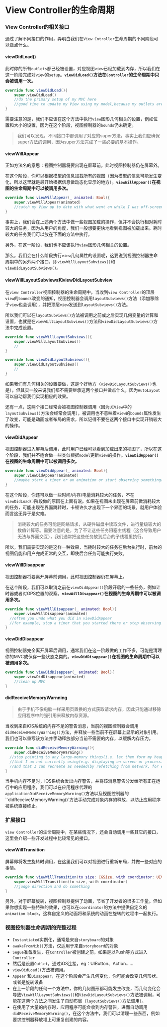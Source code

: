 # View Controller的生命周期



### View Controller的相关接口

通过了解不同接口的作用，弄明白我们在`View Cntroller`生命周期的不同阶段可以做点什么。

#### viewDidLoad()

此时你的所有`outlets`都已经被设置，对应视图`view`已经加载到内存，所以我们在这一阶段完成对`view`的`setup`。**`viewDidLoad()`方法在`Controller`的生命周期中只会被调用一次。**

```swift
override func viewDidLoad(){
	super.viewDidLoad()
	//do the primary setup of my MVC here
	//good time to update my View using my model,because my outlets are set
}
```

需要注意的是，我们不应该在这个方法中执行`view`图形几何相关的设置，例如位置和大小的设置，因为在这个阶段，视图控制器的`bounds`仍未确定。

> 我们可以发现，不同接口中都调用了对应的super方法，事实上我们应确保super方法的调用，因为super方法完成了一些必要的基本操作。

#### viewWillAppear

正如方法名的意思：视图控制器将要出现在屏幕前，此时视图控制器仍在屏幕外。

在这个阶段，你可以根据模型的信息加载所有的视图（因为模型的信息可能发生变化，所以这里就是最开始根据信息做动态化显示的地方）。**`viewWillAppear()`在视图的生命周期中可以被调用多次。**

```swift
override func viewWillAppear(_ animated: Bool){
	super.viewWillAppear(animated)
	//catch my View up to date with what went on while I was off-screen
}
```

事实上，我们会在上述两个方法中做一些视图加载的操作，但并不会执行相对耗时较大的任务，因为从用户的角度，我们一般想要更快地看到视图被加载出来。耗时较大的任务我们可以放在下面的方法中执行。

另外，在这一阶段，我们也不应该执行`view`图形几何相关的设置。

那么，我们会在什么阶段执行`view`几何属性的设置呢，这要说到视图控制器生命周期中的另外两个接口，即`viewWillLayoutSubviews()`和`viewDidLayoutSubviews()`。

#### viewWillLayoutSubviews和viewDidLayoutSubview

在`view Controller`视图控制器的生命周期中，当收到`view Controller`的顶层`view`的`bounds`改变的通知，视图控制器会调用`layoutSubviews()`方法（添加移除子`view`也会调用），并把顶层`view`发送到`layoutSubviews()`方法。

所以我们可以在`layoutSubviews()`方法被调用之前或之后实现几何变量的计算和设置，也就是在`viewWillLayoutSubviews()`方法和`viewDidLayoutSubviews()`方法中完成设置。

```swift
override func viewWillLayoutSubviews(){
	super.viewWillLayoutSubviews()
	//
}

override func viewDidLayoutSubviews(){
	super.viewDidLayoutSubviews()
	//
}
```

如果我们有几何相关的设置要做，这是个好地方（`viewDidLayoutSubviews()`也是），但其实一般来说我们都不需要继承这两个接口并做点什么，因为`AutoLayout`可以自动帮我们实现相应的效果。

还有一点，这两个接口经常会被视图控制器调用（因为`UIView`中的`layoutSubviews()`方法会经常会调用），被调用也不意味着`view`的`bounds`属性发生了改变，可能是动画或者布局的需求，所以记得不要在这两个接口中实现开销较大的操作。

#### viewDidAppear

视图控制器进入屏幕后调用，此时用户已经可以看到加载出来的视图了，所以在这个阶段，我们并不适合做一些类似根据`model`更新`view`的操作。**`viewDidAppear()`在视图的生命周期中可以被调用多次。**

```swift
override func viewDidAppear(_ animated: Bool){
	super.viewDidAppear(animated)
	//maybe start a timer or an animation or start observing something(e.g. GPS position)?
}
```

在这个阶段，你还可以做一些时间/内存/电量消耗较大的任务，不在`viewDidLoad()`阶段做的原因在上面有说。如果在视图未出现在屏幕前做消耗较大的任务，可能出现在界面跳转时，卡顿许久才出现下一个界面的场景，就用户体验而言这无异于是灾难。

> 消耗较大的任务可能是网络请求，从硬件磁盘中读取文件，进行量级较大的数值计算等。需要注意的是，为了不让这些任务阻塞主线程（这会导致用户无法与界面交互），我们通常把这些任务放到后台的子线程里执行。

所以，我们需要实现的是这样一种效果，当耗时较大的任务在后台执行时，前台的视图仍能和用户完成正常的交互，即使后台任务可能执行失败。

#### viewWillDisappear

视图控制器将要离开屏幕前调用，此时视图控制器仍在屏幕上。

在这个阶段，我们可以取消之前在`viewDidAppear()`阶段开启的一些任务，例如计时器或者对GPS位置的观察。**`viewWillDisappear()`在视图的生命周期中可以被调用多次。**

```swift
override func viewWillDisappear(_ animated: Bool){
	super.viewWillDisappear(animated)
  //often you undo what you did in viewDidAppear
  //for example, stop a timer that you started there or stop observing something
}
```

#### viewDidDisappear

视图控制器完全离开屏幕后调用，通常我们在这一阶段做的工作不多，可能是清理你的MVC或保存一些状态之类的。**`viewDidDisappear()`在视图的生命周期中可以被调用多次。**

```swift
override func viewDidDisappear(_ animated: Bool){
	super.viewDidDisappear(animated)
	//clean up MVC
}
```

#### didReceiveMemoryWarnning

> 由于手机不像电脑一样采用页置换的方式获取请求内存，因此只能通过移除应用程序中的强引用来释放内存资源。

当收到来自iOS系统的内存不足的警告消息，当前的视图控制器会调用`didReceiveMemoryWarning()`方法，并释放一些当前不在屏幕上显示的对象引用。我们也可以重写该方法并手动释放部分当前不需要的内存，以缓解内存压力。

```swift
override func didReceiveMemoryWarning(){
	super.didReceiveMemoryWarning()
  //stop pointing to any large-memory things(i.e. let them form my heap)
  //that I am not currently using(e.g. displaying on screen or processing somehow)
  //and that I can recreate as needed(by refetching from network, for example)
}

```

当手机内存不足时，iOS系统会发出内存警告，并将该消息警告分发给所有正在运行中的应用程序，我们可以在应用程序代理的`applicationDidReceiveMemoryWarning()`方法以及视图控制器的``didReceiveMemoryWarning()`方法手动完成对象内存的释放，以防止应用程序被系统直接终止。

### 扩展接口

`view Controller`的生命周期中，在某些情况下，还会自动调用一些其它的接口，这里会介绍一些开发过程中比较常见的接口。

#### viewWillTransition

屏幕即将发生旋转时调用，在这里我们可以对视图进行重新布局，并做一些对应的事情。

```swift
override func viewWillTransition(to size: CGSize, with coordinator: UIViewControllerTransitionCoordinator){
	super.viewWillTransition(to size, with coordinator)
	//judge direction and do something
}
```

另外，对于屏幕旋转，视图控制器提供了动画，节省了开发者的很多工作量。但如果你想实现一些特殊的效果，也可以在`coordinator`的方法中提供自定义的`animation block`，这样自定义的动画将和系统的动画在旋转的过程中一起执行。



### 视图控制器生命周期的完整过程

* `Instantiated`实例化，通常是来自`storyboard`的对象
* `awakeFromNib()`方法，仅适用于来自`storyboard`的对象
* `Segue`准备发生，在`Controller`被创建之前，如果是以Push等方式进入`Controller`
* 然后是设置`Outlet`，通过iOS连接，eg：UIButton、Action……
* `viewDidLoad()`方法被调用。
* `Appear` 和`Disappear`，在这个阶段会产生几何变化，你可能会改变几何形状、或者是旋转设备
* 在上一阶段的任何一个方法中，你的几何图形都可能发生改变，而几何变化会导致`ViewWillLayoutSubviews()`和`ViewDidLayoutSubviews()`方法被调用，可能在这两个方法之间发生了自动布局（`layoutSubviews()`方法调用）。
* 在使用了大量的内存时，应用程序可能会收到内存警告，进而自动调用`didReceiveMemoryWarning()`，在这个方法中，我们可以清理一些东西，例如要求控制器释放堆上可重复创建的内容。
